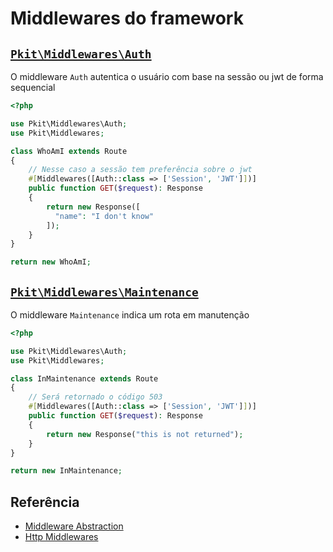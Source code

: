 # Middlewares do framework

## [`Pkit\Middlewares\Auth`](./Auth.php)

O middleware `Auth` autentica o usuário com base na sessão ou jwt de forma sequencial

```php
<?php

use Pkit\Middlewares\Auth;
use Pkit\Middlewares;

class WhoAmI extends Route
{
    // Nesse caso a sessão tem preferência sobre o jwt
    #[Middlewares([Auth::class => ['Session', 'JWT']])]
    public function GET($request): Response
    {
        return new Response([
          "name": "I don't know"
        ]);
    }
}

return new WhoAmI;
```

## [`Pkit\Middlewares\Maintenance`](./Middlewares)

O middleware `Maintenance` indica um rota em manutenção

```php
<?php

use Pkit\Middlewares\Auth;
use Pkit\Middlewares;

class InMaintenance extends Route
{
    // Será retornado o código 503
    #[Middlewares([Auth::class => ['Session', 'JWT']])]
    public function GET($request): Response
    {
        return new Response("this is not returned");
    }
}

return new InMaintenance;
```

## Referência

- [Middleware Abstraction](../abstracts/Abstracts.md)
- [Http Middlewares](../http/Http.md)
